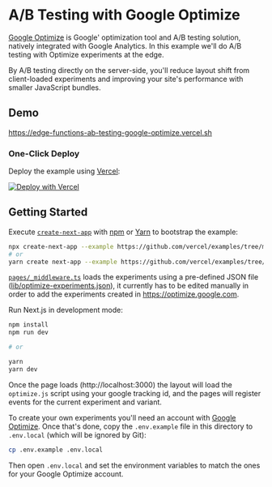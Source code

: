 # A/B Testing with Google Optimize

[Google Optimize](https://marketingplatform.google.com/about/optimize/) is Google' optimization tool and A/B testing solution, natively integrated with Google Analytics. In this example we'll do A/B testing with Optimize experiments at the edge.

By A/B testing directly on the server-side, you'll reduce layout shift from client-loaded experiments and improving your site's performance with smaller JavaScript bundles.

## Demo

https://edge-functions-ab-testing-google-optimize.vercel.sh

### One-Click Deploy

Deploy the example using [Vercel](https://vercel.com?utm_source=github&utm_medium=readme):

[![Deploy with Vercel](https://vercel.com/button)](https://vercel.com/new/clone?repository-url=https://github.com/vercel/examples/tree/main/edge-functions/ab-testing-google-optimize&project-name=ab-testing-google-optimize&repo-name=ab-testing-google-optimize)

## Getting Started

Execute [`create-next-app`](https://github.com/vercel/next.js/tree/canary/packages/create-next-app) with [npm](https://docs.npmjs.com/cli/init) or [Yarn](https://yarnpkg.com/lang/en/docs/cli/create/) to bootstrap the example:

```bash
npx create-next-app --example https://github.com/vercel/examples/tree/main/edge-functions/ab-testing-google-optimize ab-testing-google-optimize
# or
yarn create next-app --example https://github.com/vercel/examples/tree/main/edge-functions/ab-testing-google-optimize ab-testing-google-optimize
```

[`pages/_middleware.ts`](pages/_middleware.ts) loads the experiments using a pre-defined JSON file ([lib/optimize-experiments.json](lib/optimize-experiments.json)), it currently has to be edited manually in order to add the experiments created in https://optimize.google.com.

Run Next.js in development mode:

```bash
npm install
npm run dev

# or

yarn
yarn dev
```

Once the page loads (http://localhost:3000) the layout will load the `optimize.js` script using your google tracking id, and the pages will register events for the current experiment and variant.

To create your own experiments you'll need an account with [Google Optimize](https://optimize.google.com/optimize/home). Once that's done, copy the `.env.example` file in this directory to `.env.local` (which will be ignored by Git):

```bash
cp .env.example .env.local
```

Then open `.env.local` and set the environment variables to match the ones for your Google Optimize account.
